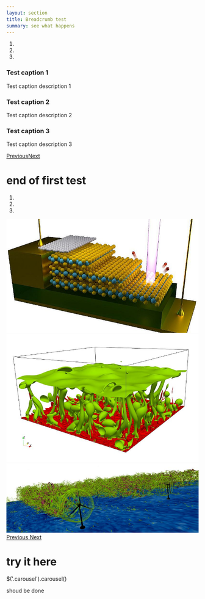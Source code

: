 ```yaml
---
layout: section
title: Breadcrumb test
summary: see what happens
---
```





<div class="carousel slide" id="demo-carousel" data-ride="carousel">
  <ol class="carousel-indicators">
    <li class="active" data-target="#demo-carousel" data-slide-to="1"></li>
    <li data-target="#demo-carousel" data-slide-to="2"></li>
    <li data-target="#demo-carousel" data-slide-to="3"></li>
  </ol>
  <div class="carousel-inner" role="listbox">
    <div class="carousel-item active" data-src="https://unsplash.it/800/400?random=1">
      <div class="carousel-caption">
        <h3>Test caption 1</h3>
        <p>Test caption description 1</p>
      </div>
    </div>
    <div class="carousel-item" data-src="https://unsplash.it/800/400?random=2">
      <div class="carousel-caption">
        <h3>Test caption 2</h3>
        <p>Test caption description 2</p>
      </div>
    </div>
    <div class="carousel-item" data-src="https://unsplash.it/800/400?random=3">
      <div class="carousel-caption">
        <h3>Test caption 3</h3>
        <p>Test caption description 3</p>
      </div>
    </div>
  </div><a class="left carousel-control" href="#demo-carousel" role="button" data-slide="prev"><span class="icon-prev" aria-hidden="true"></span><span class="sr-only">Previous</span></a><a class="right carousel-control" href="#demo-carousel" role="button" data-slide="next"><span class="icon-next" aria-hidden="true"></span><span class="sr-only">Next</span></a>
</div>


# end of first test




<div id="carouselExampleIndicators" class="carousel slide" data-ride="carousel">
  <ol class="carousel-indicators">
    <li data-target="#carouselExampleIndicators" data-slide-to="0" class="active"></li>
    <li data-target="#carouselExampleIndicators" data-slide-to="1"></li>
    <li data-target="#carouselExampleIndicators" data-slide-to="2"></li>
  </ol>
  <div class="carousel-inner">
    <div class="carousel-item active">
      <img class="d-block w-100" src="../img/10_Entry_800.jpg" alt="First slide">
    </div>
    <div class="carousel-item">
      <img class="d-block w-100" src="../img/12_Entry_800.jpg" alt="Second slide">
    </div>
    <div class="carousel-item">
      <img class="d-block w-100" src="../img/05_Entry_800.jpg" alt="Third slide">
    </div>
  </div>
  <a class="carousel-control-prev" href="#carouselExampleIndicators" role="button" data-slide="prev">
    <span class="carousel-control-prev-icon" aria-hidden="true"></span>
    <span class="sr-only">Previous</span>
  </a>
  <a class="carousel-control-next" href="#carouselExampleIndicators" role="button" data-slide="next">
    <span class="carousel-control-next-icon" aria-hidden="true"></span>
    <span class="sr-only">Next</span>
  </a>
</div>

# try it here

$('.carousel').carousel()

shoud be done